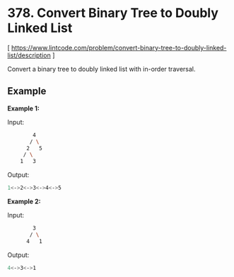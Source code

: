 # 378. Convert Binary Tree to Doubly Linked List
[ https://www.lintcode.com/problem/convert-binary-tree-to-doubly-linked-list/description ]

Convert a binary tree to doubly linked list with in-order traversal.

## Example
**Example 1:**

Input:
```sh
	    4
	   / \
	  2   5
	 / \
	1   3	
```
Output:
```sh
1<->2<->3<->4<->5
```

**Example 2:**

Input:
```sh
	    3
	   / \
	  4   1
```
Output:
```sh
4<->3<->1
```